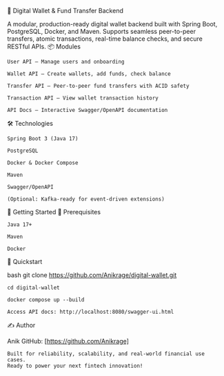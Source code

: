 💸 Digital Wallet & Fund Transfer Backend

A modular, production-ready digital wallet backend built with Spring Boot, PostgreSQL, Docker, and Maven. Supports seamless peer-to-peer transfers, atomic transactions, real-time balance checks, and secure RESTful APIs.
📦 Modules

    User API — Manage users and onboarding

    Wallet API — Create wallets, add funds, check balance

    Transfer API — Peer-to-peer fund transfers with ACID safety

    Transaction API — View wallet transaction history

    API Docs — Interactive Swagger/OpenAPI documentation

🛠️ Technologies

    Spring Boot 3 (Java 17)

    PostgreSQL

    Docker & Docker Compose

    Maven

    Swagger/OpenAPI

    (Optional: Kafka-ready for event-driven extensions)

🚀 Getting Started
🔧 Prerequisites

    Java 17+

    Maven

    Docker

🏁 Quickstart

bash
    git clone https://github.com/Anikrage/digital-wallet.git

    cd digital-wallet

    docker compose up --build

    Access API docs: http://localhost:8080/swagger-ui.html

✍️ Author

Anik
GitHub: [https://github.com/Anikrage]

    Built for reliability, scalability, and real-world financial use cases.
    Ready to power your next fintech innovation!


